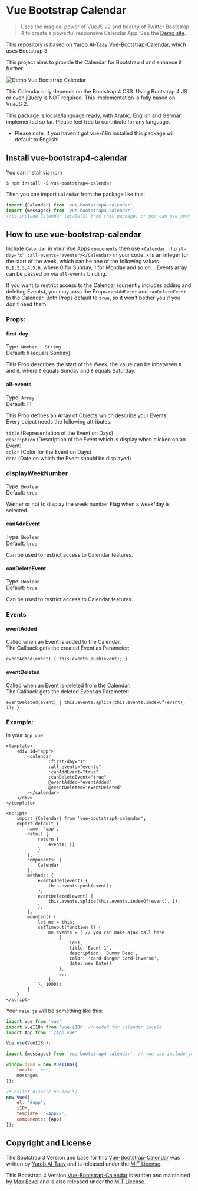 # Vue Bootstrap Calendar

> Uses the magical power of VueJS v2 and beauty of Twitter Bootstrap 4 to create a powerful responsive Calendar App. See the [Demo site](https://exclusiv3.github.io/Vue-Bootstrap-Calendar/).


This repository is based on [Yarob Al-Taay](https://twitter.com/TheEpicVoyage) [Vue-Bootstrap-Calendar](https://github.com/EazyServer/Vue-Bootstrap-Calendar), which uses Bootstrap 3.

This project aims to provide the Calendar for Bootstrap 4 and enhance it further.

![Demo Vue Bootstrap Calendar](https://raw.githubusercontent.com/ExCluSiv3/Vue-Bootstrap-Calendar/master/assets/vue-bootstrap-calendar.png)


This Calendar only depends on the Bootstrap 4 CSS. Using Bootstrap 4 JS or even jQuery is NOT required.
This implementation is fully based on VueJS 2.

This package is locale/language ready, with Arabic, English and German implemented so far.
Please feel free to contribute for any language.

* Please note, if you haven't got vue-i18n installed this package will default to English!

## Install vue-bootstrap4-calendar #

You can install via npm
   
    $ npm install -S vue-bootstrap4-calendar

Then you can import ``Calendar`` from the package like this:

```javascript
import {Calendar} from 'vue-bootstrap4-calendar';
import {messages} from 'vue-bootstrap4-calendar';
//to include Calendar locale(s) from this package, or you can use your own one!
```

## How to use vue-bootstrap-calendar 

Include ```Calendar``` in your Vue Apps ```components``` then use ```<Calendar :first-day="x" :all-events="events"></Calendar>``` in your code. ``x`` is an integer for the start of the week, which can be one of the following values ``0,1,2,3,4,5,6``, where 0 for Sunday, 1 for Monday and so on...
Events array can be passed on via ``all-events`` binding.

If you want to restrict access to the Calendar (currently includes adding and deleting Events), you may pass the Props ```canAddEvent``` and ```canDeleteEvent``` to the Calendar. Both Props default to ```true```, so it won't bother you if you don't need them.

### Props:
#### first-day
Type: `Number | String`<br>
Default: `0` (equals Sunday)<br>

This Prop describes the start of the Week, the value can be inbetween `0` and `6`, where `0` equals Sunday and `6` equals Saturday.

#### all-events
Type: `Array`<br>
Default: `[]`<br>

This Prop defines an Array of Objects which describe your Events.<br>
Every object needs the following attributes:<br>

`title` (Representation of the Event on Days)<br>
`description` (Description of the Event which is display when clicked on an Event)<br>
`color` (Color for the Event on Days)<br>
`date` (Date on which the Event should be displayed)

### displayWeekNumber
Type: `Boolean`<br>
Default: `true`<br>

Wether or not to display the week number Flag when a week/day is selected.

#### canAddEvent
Type: `Boolean`<br>
Default: `true`<br>

Can be used to restrict access to Calendar features.

#### canDeleteEvent
Type: `Boolean`<br>
Default: `true`<br>

Can be used to restrict access to Calendar features.

### Events
#### eventAdded
Called when an Event is added to the Calendar.<br>
The Callback gets the created Event as Parameter:

`eventAdded(event) { this.events.push(event); } `

#### eventDeleted
Called when an Event is deleted from the Calendar.<br>
The Callback gets the deleted Event as Parameter:

`eventDeleted(event) { this.events.splice(this.events.indexOf(event), 1); }`

### Example:

In your ``App.vue``:

```vue
<template>
    <div id="app">
        <calendar
                :first-day="1"
                :all-events="events"
                :canAddEvent="true"
                :canDeleteEvent="true"
                @eventAdded="eventAdded"
                @eventDeleted="eventDeleted"
        ></calendar>
    </div>
</template>

<script>
    import {Calendar} from 'vue-bootstrap4-calendar';
    export default {
        name: 'app',
        data() {
            return {
                events: []
            }
        },
        components: {
            Calendar
        },
        methods: {
            eventAdded(event) {
                this.events.push(event);
            },
            eventDeleted(event) {
                this.events.splice(this.events.indexOf(event), 1);
            },
        },
        mounted() {
            let me = this;
            setTimeout(function () {
                me.events = [ // you can make ajax call here
                    {
                        id:1,
                        title:'Event 1',
                        description: 'Dummy Desc',
                        color: 'card-danger card-inverse',
                        date: new Date()
                    },
                    ...
                ];
            }, 1000);
        }
    }
</script>
```

Your ``main.js`` will be something like this:

```javascript
import Vue from 'vue'
import VueI18n from 'vue-i18n' //needed for calendar locale
import App from './App.vue'

Vue.use(VueI18n);

import {messages} from 'vue-bootstrap4-calendar'; // you can include your own translation here if you want!

window.i18n = new VueI18n({
    locale: 'en',
    messages
});

/* eslint-disable no-new */
new Vue({
    el: '#app',
    i18n,
    template: '<App/>',
    components: {App}
});
```

## Copyright and License

The Bootstrap 3 Version and base for this [Vue-Bootstrap-Calendar](https://github.com/EazyServer/Vue-Bootstrap-Calendar) was written by [Yarob Al-Taay](https://twitter.com/TheEpicVoyage) and is released under the [MIT License](LICENSE.md).

This Bootstrap 4 Version [Vue-Bootstrap-Calendar](https://github.com/ExCluSiv3/Vue-Bootstrap-Calendar) is written and maintained by [Max Eckel](https://twitter.com/max_eckel) and is also released under the [MIT License](LICENSE.md).
